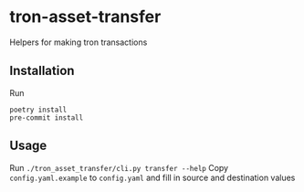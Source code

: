 # tron-asset-transfer

Helpers for making tron transactions

## Installation

Run

```
poetry install
pre-commit install
```

## Usage

Run `./tron_asset_transfer/cli.py transfer --help`
Copy `config.yaml.example` to `config.yaml` and fill in source and destination values
